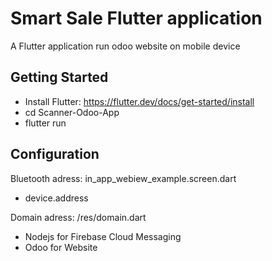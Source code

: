 # Smart Sale Flutter application

A Flutter application run odoo website on mobile device

## Getting Started

- Install Flutter: https://flutter.dev/docs/get-started/install
- cd Scanner-Odoo-App
- flutter run

## Configuration

Bluetooth adress: in_app_webiew_example.screen.dart

- device.address

Domain adress: /res/domain.dart

- Nodejs for Firebase Cloud Messaging
- Odoo for Website




